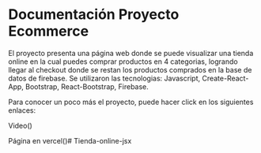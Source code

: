 # Documentación Proyecto Ecommerce 

El proyecto presenta una página web donde se puede visualizar una tienda online en la cual puedes comprar productos en 4 categorias, logrando llegar al checkout donde se restan los productos comprados en la base de datos de firebase. Se utilizaron las tecnologias: Javascript, Create-React-App, Bootstrap, React-Bootstrap, Firebase.

Para conocer un poco más el proyecto, puede hacer click en los siguientes enlaces:

Video()

Página en vercel()# Tienda-online-jsx

